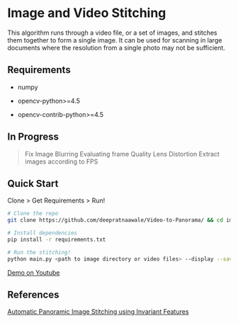 # Image and Video Stitching
This algorithm runs through a video file, or a set of images, and stitches them together to form a single image. It can be
used for scanning in large documents where the resolution from a single photo may not be sufficient. 

## Requirements
* numpy

* opencv-python>=4.5

* opencv-contrib-python>=4.5

## In Progress
> Fix Image Blurring
> Evaluating frame Quality
> Lens Distortion
> Extract images according to FPS

## Quick Start
Clone > Get Requirements > Run!



```bash
# Clone the repo
git clone https://github.com/deepratnaawale/Video-to-Panorama/ && cd image_stitching

# Install dependencies
pip install -r requirements.txt

# Run the stitching!
python main.py <path to image directory or video files> --display --save
```

[Demo on Youtube](https://youtu.be/DxBgM8vc6R8)

## References
[Automatic Panoramic Image Stitching using Invariant Features](https://www.cs.bath.ac.uk/brown/papers/ijcv2007.pdf)
